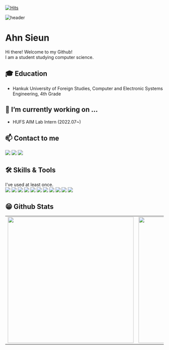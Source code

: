 [![Hits](https://hits.seeyoufarm.com/api/count/incr/badge.svg?url=https%3A%2F%2Fgithub.com%2FChoKwonHwi&count_bg=%2379C83D&title_bg=%23555555&icon=&icon_color=%23E7E7E7&title=hits&edge_flat=false)](https://hits.seeyoufarm.com)

![header](https://capsule-render.vercel.app/api?type=waving&color=gradient&height=200&section=header&text=Welcome%20My%20Space👋&fontSize=50)

# Ahn Sieun 
Hi there! Welcome to my Github!<br>
I am a student studying computer science.<br>


## 🎓 Education
- Hankuk University of Foreign Studies, Computer and Electronic Systems Engineering, 4th Grade

## 🔭 I’m currently working on ... 
- HUFS AIM Lab Intern (2022.07~)

## 📫 Contact to me

<a href="https://www.linkedin.com/in/sieun-ahn-27667b1a5/" target="_blank"><img src="https://img.shields.io/badge/Linkedin-0A66C2?style=flat-square&logo=Linkedin&logoColor=white"/></a>
<a href="https://www.notion.so/HELLO-I-AM-AHN-SIEUN-158bb2e6b0d647e6b20553b0de92e9a0" target="_blank"><img src="https://img.shields.io/badge/notion-000000?style=flat-square&logo=notion&logoColor=white"/></a>
<a href="mailto:tldms5505@gmail.com" target="_blank"><img src="https://img.shields.io/badge/Gmail-EA4335?style=flat-square&logo=Gmail&logoColor=white"/></a>

## 🛠 Skills & Tools
I've used at least once. <br>
<img src="https://img.shields.io/badge/C-A8B9CC?style=flat-square&logo=C&logoColor=white"/> 
<img src="https://img.shields.io/badge/C++-00599C?style=flat-square&logo=c%2B%2B&logoColor=white"/> 
<img src="https://img.shields.io/badge/Python-3776AB?style=flat-square&logo=Python&logoColor=white"/>
<img src="https://img.shields.io/badge/HTML-E34F26?style=flat-square&logo=HTML5&logoColor=white"/> 
<img src="https://img.shields.io/badge/CSS-1572B6?style=flat-square&logo=CSS3&logoColor=white"/>
<img src="https://img.shields.io/badge/Java-007396?style=flat-square&logo=Java&logoColor=white"/>
<img src="https://img.shields.io/badge/Arduino-00979D?style=flat-square&logo=Arduino&logoColor=white"/>
<img src="https://img.shields.io/badge/Markdown-000000?style=flat-square&logo=Markdown&logoColor=white"/>
<img src="https://img.shields.io/badge/Git-F05032?style=flat-square&logo=Git&logoColor=white"/>
<img src="https://img.shields.io/badge/Jupyter-F37626?style=flat-square&logo=Jupyter&logoColor=white"/>
<img src="https://img.shields.io/badge/Django-092E20?style=flat-square&logo=Django&logoColor=white"/>

## 😁 Github Stats  
<table width="100%">
 <tr>
  <td valign="top" width="50%">
   <img src="https://github-readme-stats.vercel.app/api?username=NopeSieun&hide_border=false&theme=merko" width="400">
  </td>
  <td valign="top" width="50%">
   <img src="https://github-readme-stats.vercel.app/api/top-langs/?username=NopeSieun&hide_border=false&theme=merko&layout=compact" width="400">
  </td>
 </tr>
</table>  

<!--
**NopeSieun/NopeSieun** is a ✨ _special_ ✨ repository because its `README.md` (this file) appears on your GitHub profile.

Here are some ideas to get you started:

- 🔭 I’m currently working on ...
- 🌱 I’m currently learning ...
- 👯 I’m looking to collaborate on ...
- 🤔 I’m looking for help with ...
- 💬 Ask me about ...
- 📫 How to reach me: ...
- 😄 Pronouns: ...
- ⚡ Fun fact: ...
-->
